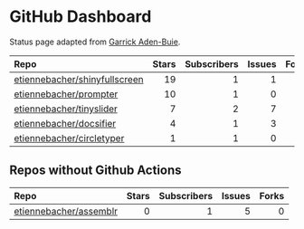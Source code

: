 GitHub Dashboard
================

Status page adapted from [Garrick
Aden-Buie](https://github.com/gadenbuie/status).

| Repo                                                                              | Stars | Subscribers | Issues | Forks | Status                                                                                                                                                           | Commit                                                                                                                                           |
| :-------------------------------------------------------------------------------- | ----: | ----------: | -----: | ----: | :--------------------------------------------------------------------------------------------------------------------------------------------------------------- | :----------------------------------------------------------------------------------------------------------------------------------------------- |
| [etiennebacher/shinyfullscreen](https://github.com/etiennebacher/shinyfullscreen) |    19 |           1 |      1 |     1 | [![](https://github.com/etiennebacher/shinyfullscreen/workflows/R-CMD-check/badge.svg)](https://github.com/etiennebacher/shinyfullscreen/actions/runs/517631325) | <a href="https://github.com/etiennebacher/shinyfullscreen/commit/69221b56ccdeb8f256fb64bfa37299db209cc135" title="add cran downloads">69221b</a> |
| [etiennebacher/prompter](https://github.com/etiennebacher/prompter)               |    10 |           1 |      0 |     0 | [![](https://github.com/etiennebacher/prompter/workflows/R-CMD-check/badge.svg)](https://github.com/etiennebacher/prompter/actions/runs/477423596)               | <a href="https://github.com/etiennebacher/prompter/commit/ebf2c586d04df17d2f5b770aa2aae0b249208564" title="add cran to installation">ebf2c5</a>  |
| [etiennebacher/tinyslider](https://github.com/etiennebacher/tinyslider)           |     7 |           2 |      7 |     0 | [![](https://github.com/etiennebacher/tinyslider/workflows/R-CMD-check/badge.svg)](https://github.com/etiennebacher/tinyslider/actions/runs/417902796)           | <a href="https://github.com/etiennebacher/tinyslider/commit/84199c2f84cc71494fdff78f68cd2fe7d8b24c70" title="add github actions">84199c</a>      |
| [etiennebacher/docsifier](https://github.com/etiennebacher/docsifier)             |     4 |           1 |      3 |     0 | [![](https://github.com/etiennebacher/docsifier/workflows/R-CMD-check/badge.svg)](https://github.com/etiennebacher/docsifier/actions/runs/531995339)             | <a href="https://github.com/etiennebacher/docsifier/commit/b52d6e6f69032c1a8a4d1bc43df0f300d7718db1" title="forgot the docs">b52d6e</a>          |
| [etiennebacher/circletyper](https://github.com/etiennebacher/circletyper)         |     1 |           1 |      0 |     0 | [![](https://github.com/etiennebacher/circletyper/workflows/R-CMD-check/badge.svg)](https://github.com/etiennebacher/circletyper/actions/runs/509258623)         | <a href="https://github.com/etiennebacher/circletyper/commit/47dbef96335edce819f1e2f693990295abfc6d81" title="Update README.md">47dbef</a>       |

## Repos without Github Actions

| Repo                                                                | Stars | Subscribers | Issues | Forks |
| :------------------------------------------------------------------ | ----: | ----------: | -----: | ----: |
| [etiennebacher/assemblr](https://github.com/etiennebacher/assemblr) |     0 |           1 |      5 |     0 |
